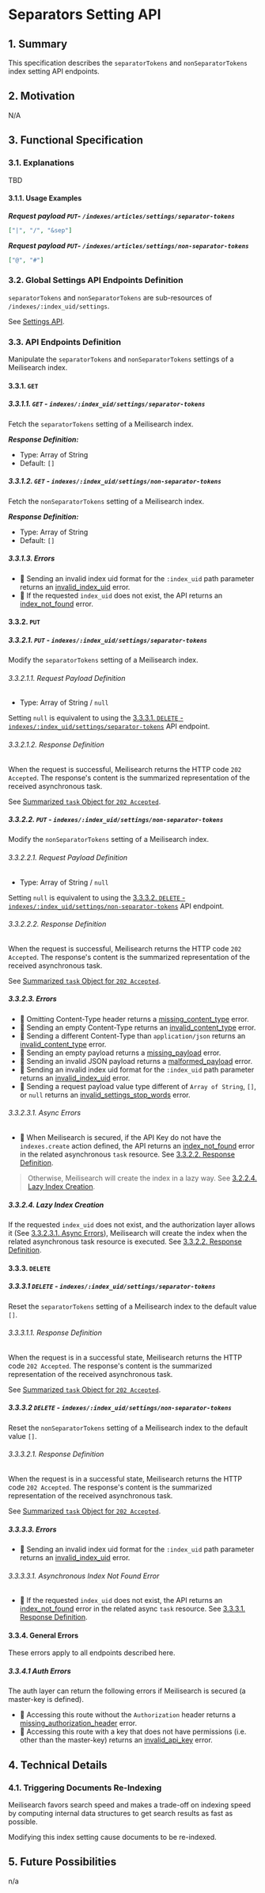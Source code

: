 # Separators Setting API

## 1. Summary

This specification describes the `separatorTokens` and `nonSeparatorTokens` index setting API endpoints.

## 2. Motivation
N/A

## 3. Functional Specification

### 3.1. Explanations

TBD

#### 3.1.1. Usage Examples

***Request payload `PUT`- `/indexes/articles/settings/separator-tokens`***
```json
["|", "/", "&sep"]
```

***Request payload `PUT`- `/indexes/articles/settings/non-separator-tokens`***
```json
["@", "#"]
```

### 3.2. Global Settings API Endpoints Definition

`separatorTokens` and `nonSeparatorTokens` are sub-resources of `/indexes/:index_uid/settings`.

See [Settings API](0123-settings-api.md).

### 3.3. API Endpoints Definition

Manipulate the `separatorTokens` and `nonSeparatorTokens` settings of a Meilisearch index.

#### 3.3.1. `GET` 

##### 3.3.1.1. `GET` - `indexes/:index_uid/settings/separator-tokens`

Fetch the `separatorTokens` setting of a Meilisearch index.

***Response Definition:***
- Type: Array of String
- Default: `[]`

##### 3.3.1.2. `GET` - `indexes/:index_uid/settings/non-separator-tokens`

Fetch the `nonSeparatorTokens` setting of a Meilisearch index.

***Response Definition:***
- Type: Array of String
- Default: `[]`

##### 3.3.1.3. Errors

- 🔴 Sending an invalid index uid format for the `:index_uid` path parameter returns an [invalid_index_uid](0061-error-format-and-definitions.md#invalid_index_uid) error.
- 🔴 If the requested `index_uid` does not exist, the API returns an [index_not_found](0061-error-format-and-definitions.md#index_not_found) error.

#### 3.3.2. `PUT`

##### 3.3.2.1. `PUT` - `indexes/:index_uid/settings/separator-tokens`

Modify the `separatorTokens` setting of a Meilisearch index.

###### 3.3.2.1.1. Request Payload Definition

- Type: Array of String / `null`

Setting `null` is equivalent to using the [3.3.3.1. `DELETE` - `indexes/:index_uid/settings/separator-tokens`](#3331-delete---indexesindexuidsettingsseparator-tokens) API endpoint.

###### 3.3.2.1.2. Response Definition

When the request is successful, Meilisearch returns the HTTP code `202 Accepted`. The response's content is the summarized representation of the received asynchronous task.

See [Summarized `task` Object for `202 Accepted`](0060-tasks-api.md#summarized-task-object-for-202-accepted).

##### 3.3.2.2. `PUT` - `indexes/:index_uid/settings/non-separator-tokens`

Modify the `nonSeparatorTokens` setting of a Meilisearch index.

###### 3.3.2.2.1. Request Payload Definition

- Type: Array of String / `null`

Setting `null` is equivalent to using the [3.3.3.2. `DELETE` - `indexes/:index_uid/settings/non-separator-tokens`](#3332-delete---indexesindexuidsettingsnon-separator-tokens) API endpoint.

###### 3.3.2.2.2. Response Definition

When the request is successful, Meilisearch returns the HTTP code `202 Accepted`. The response's content is the summarized representation of the received asynchronous task.

See [Summarized `task` Object for `202 Accepted`](0060-tasks-api.md#summarized-task-object-for-202-accepted).

##### 3.3.2.3. Errors

- 🔴 Omitting Content-Type header returns a [missing_content_type](0061-error-format-and-definitions.md#missing_content_type) error.
- 🔴 Sending an empty Content-Type returns an [invalid_content_type](0061-error-format-and-definitions.md#invalid_content_type) error.
- 🔴 Sending a different Content-Type than `application/json` returns an [invalid_content_type](0061-error-format-and-definitions.md#invalid_content_type) error.
- 🔴 Sending an empty payload returns a [missing_payload](0061-error-format-and-definitions.md#missing_payload) error.
- 🔴 Sending an invalid JSON payload returns a [malformed_payload](0061-error-format-and-definitions.md#malformed_payload) error.
- 🔴 Sending an invalid index uid format for the `:index_uid` path parameter returns an [invalid_index_uid](0061-error-format-and-definitions.md#invalid_index_uid) error.
- 🔴 Sending a request payload value type different of `Array of String`, `[]`,  or `null` returns an [invalid_settings_stop_words](0061-error-format-and-definitions.md#invalid_settings_stop_words) error.

###### 3.3.2.3.1. Async Errors

- 🔴 When Meilisearch is secured, if the API Key do not have the `indexes.create` action defined, the API returns an [index_not_found](0061-error-format-and-definitions.md#index_not_found) error in the related asynchronous `task` resource. See [3.3.2.2. Response Definition](#3222-response-definition).

> Otherwise, Meilisearch will create the index in a lazy way. See [3.2.2.4. Lazy Index Creation](#3224-lazy-index-creation).

##### 3.3.2.4. Lazy Index Creation

If the requested `index_uid` does not exist, and the authorization layer allows it (See [3.3.2.3.1. Async Errors](#33231-async-errors)), Meilisearch will create the index when the related asynchronous task resource is executed. See [3.3.2.2. Response Definition](#3322-response-definition).

#### 3.3.3. `DELETE`
##### 3.3.3.1 `DELETE` - `indexes/:index_uid/settings/separator-tokens`

Reset the `separatorTokens` setting of a Meilisearch index to the default value `[]`.

###### 3.3.3.1.1. Response Definition

When the request is in a successful state, Meilisearch returns the HTTP code `202 Accepted`. The response's content is the summarized representation of the received asynchronous task.

See [Summarized `task` Object for `202 Accepted`](0060-tasks-api.md#summarized-task-object-for-202-accepted).

##### 3.3.3.2 `DELETE` - `indexes/:index_uid/settings/non-separator-tokens`

Reset the `nonSeparatorTokens` setting of a Meilisearch index to the default value `[]`.

###### 3.3.3.2.1. Response Definition

When the request is in a successful state, Meilisearch returns the HTTP code `202 Accepted`. The response's content is the summarized representation of the received asynchronous task.

See [Summarized `task` Object for `202 Accepted`](0060-tasks-api.md#summarized-task-object-for-202-accepted).

##### 3.3.3.3. Errors

- 🔴 Sending an invalid index uid format for the `:index_uid` path parameter returns an [invalid_index_uid](0061-error-format-and-definitions.md#invalid_index_uid) error.

###### 3.3.3.3.1. Asynchronous Index Not Found Error

- 🔴 If the requested `index_uid` does not exist, the API returns an [index_not_found](0061-error-format-and-definitions.md#index_not_found) error in the related async `task` resource. See [3.3.3.1. Response Definition](#3331-response-definition).

#### 3.3.4. General Errors

These errors apply to all endpoints described here.

##### 3.3.4.1 Auth Errors

The auth layer can return the following errors if Meilisearch is secured (a master-key is defined).

- 🔴 Accessing this route without the `Authorization` header returns a [missing_authorization_header](0061-error-format-and-definitions.md#missing_authorization_header) error.
- 🔴 Accessing this route with a key that does not have permissions (i.e. other than the master-key) returns an [invalid_api_key](0061-error-format-and-definitions.md#invalid_api_key) error.

## 4. Technical Details

### 4.1. Triggering Documents Re-Indexing

Meilisearch favors search speed and makes a trade-off on indexing speed by computing internal data structures to get search results as fast as possible.

Modifying this index setting cause documents to be re-indexed.

## 5. Future Possibilities
n/a
